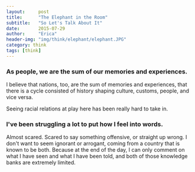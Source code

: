 ```yaml
---
layout:     post
title:      "The Elephant in the Room"
subtitle:   "So Let's Talk About It"
date:       2015-07-29
author:     "Erica"
header-img: "img/think/elephant/elephant.JPG"
category: think
tags: [think]
---
```


<h3 class="section-heading">As people, we are the sum of our memories and experiences.</h3>

I believe that nations, too, are the sum of memories and experiences, that there is a cycle consisted of history shaping culture, customs, people, and vice versa.

Seeing racial relations at play here has been really hard to take in.

<h3>I've been struggling a lot to put how I feel into words.</h3>

Almost scared. Scared to say something offensive, or straight up wrong. I don't want to seem ignorant or arrogant, coming from a country that is known to be both. Because at the end of the day, I can only comment on what I have seen and what I have been told, and both of those knowledge banks are extremely limited.
  
